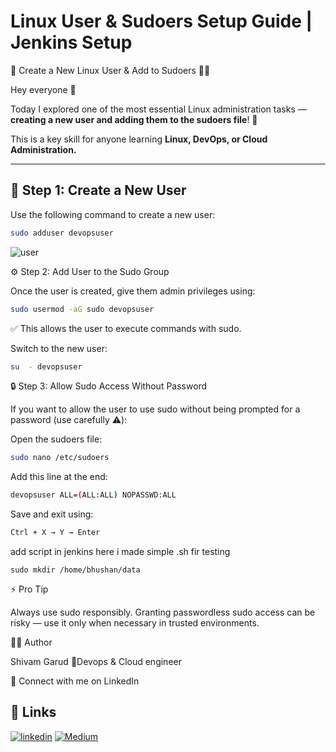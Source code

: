 # Linux User & Sudoers Setup Guide | Jenkins Setup



🔐 Create a New Linux User & Add to Sudoers 🧑‍💻

Hey everyone 👋  

Today I explored one of the most essential Linux administration tasks —  
**creating a new user and adding them to the sudoers file**! 🚀  

This is a key skill for anyone learning **Linux, DevOps, or Cloud Administration.**  

---

## 🧩 Step 1: Create a New User

Use the following command to create a new user:

```bash
sudo adduser devopsuser

```
![user](/jen-user/u1)

⚙️ Step 2: Add User to the Sudo Group

Once the user is created, give them admin privileges using:

```bash
sudo usermod -aG sudo devopsuser

```

✅ This allows the user to execute commands with sudo.



Switch to the new user:

```bash
su  - devopsuser

``` 



🔒 Step 3: Allow Sudo Access Without Password

If you want to allow the user to use sudo without being prompted for a password (use carefully ⚠️):

Open the sudoers file:

```bash
sudo nano /etc/sudoers

```
 Add this line at the end:
 
```bash
devopsuser ALL=(ALL:ALL) NOPASSWD:ALL
```
Save and exit using:
```bash
Ctrl + X → Y → Enter
```

add script in jenkins here i made simple .sh fir testing
```
sudo mkdir /home/bhushan/data
```

⚡ Pro Tip

Always use sudo responsibly.
Granting passwordless sudo access can be risky — use it only when necessary in trusted environments.


👨‍💻 Author

Shivam Garud
📍Devops & Cloud engineer

🔗 Connect with me on LinkedIn

## 🔗 Links

[![linkedin](https://img.shields.io/badge/linkedin-0A66C2?style=for-the-badge&logo=linkedin&logoColor=white)](https://www.linkedin.com/in/shivam-garud-371b5a307/)
[![Medium](https://img.shields.io/badge/my_portfolio-000?style=for-the-badge&logo=ko-fi&logoColor=white)](https://medium.com/@shivam.garud2011/)

